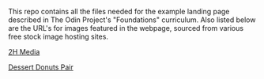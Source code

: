 This repo contains all the files needed for the example landing page described in The Odin Project's "Foundations" curriculum. Also listed below are the URL's for images featured in the webpage, sourced from various free stock image hosting sites.

[2H Media](https://unsplash.com/photos/UGPxnJsy_QQ)

[Dessert Donuts Pair](https://pixabay.com/illustrations/dessert-donuts-pair-doughnuts-5821863/)

